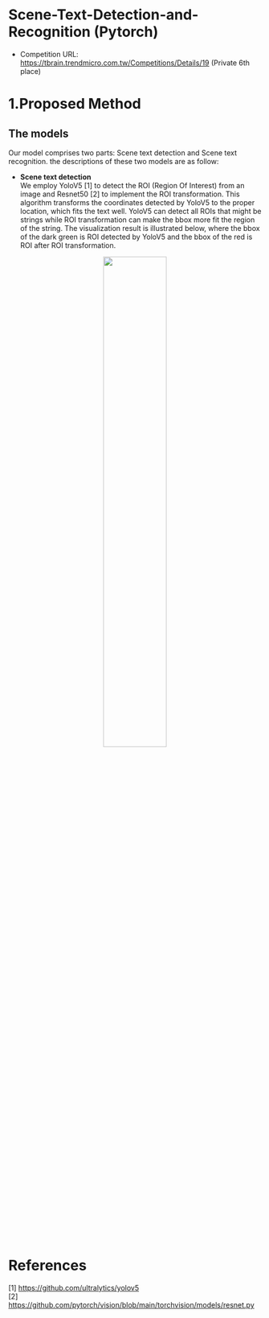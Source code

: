 # Scene-Text-Detection-and-Recognition (Pytorch)
- Competition URL: https://tbrain.trendmicro.com.tw/Competitions/Details/19 (Private 6th place)

# 1.Proposed Method
## The models
Our model comprises two parts: Scene text detection and Scene text recognition. the descriptions of these two models are as follow:

- **Scene text detection** \
We employ YoloV5 [1] to detect the ROI (Region Of Interest) from an image and Resnet50 [2] to implement the ROI transformation. This algorithm transforms the coordinates detected by YoloV5 to the proper location, which fits the text well. YoloV5 can detect all ROIs that might be strings while ROI transformation can make the bbox more fit the region of the string. The visualization result is illustrated below, where the bbox of the dark green is ROI detected by YoloV5 and the bbox of the red is ROI after ROI transformation.
<p align="center">
<img src="https://github.com/come880412/Scene-Text-Detection-and-Recognition/blob/main/images/ROI_transformation_visualization.png" width=50% height=50%>
</p>



# References
[1] https://github.com/ultralytics/yolov5 \
[2] https://github.com/pytorch/vision/blob/main/torchvision/models/resnet.py
